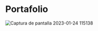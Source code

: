 # Portafolio
![Captura de pantalla 2023-01-24 115138](https://user-images.githubusercontent.com/108352521/214326835-55373e36-4931-4989-9ebe-a2c01c973821.png)

